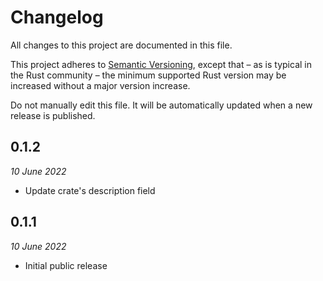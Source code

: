 # Changelog

All changes to this project are documented in this file.

This project adheres to [Semantic Versioning](https://semver.org), except that – as is typical in the Rust community – the minimum supported Rust version may be increased without a major version increase.

Do not manually edit this file. It will be automatically updated when a new release is published.

## 0.1.2
_10 June 2022_

* Update crate's description field

## 0.1.1
_10 June 2022_

* Initial public release
